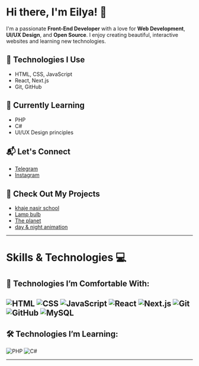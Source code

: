 # Hi there, I'm Eilya! 👋

I'm a passionate **Front-End Developer** with a love for **Web Development**, **UI/UX Design**, and **Open Source**. I enjoy creating beautiful, interactive websites and learning new technologies.

## 🔧 Technologies I Use
- HTML, CSS, JavaScript
- React, Next.js
- Git, GitHub

## 🌱 Currently Learning
- PHP
- C#
- UI/UX Design principles

## 📬 Let's Connect
- [Telegram](https://t.me/MOPA_GRP)
- [Instagram](https://www.instagram.com/mopa_.group?igsh=MWN5YWdxNTF2ZmR5)

## 🚀 Check Out My Projects
- [khaje nasir school](https://eilya1387.github.io/KNTschool/)
- [Lamp bulb](https://eilya1387.github.io/Lamp-bulb/)
- [The planet](https://eilya1387.github.io/The-planet/)
- [day & night animation](https://eilya1387.github.io/day-night-animation/)

---
  
# Skills & Technologies 💻

## 🚀 Technologies I’m Comfortable With:

![HTML](https://img.shields.io/badge/HTML-%23E34F26.svg?style=flat&logo=html5&logoColor=white)
![CSS](https://img.shields.io/badge/CSS-%231572B6.svg?style=flat&logo=css3&logoColor=white)
![JavaScript](https://img.shields.io/badge/JavaScript-%23F7DF1E.svg?style=flat&logo=javascript&logoColor=black)
![React](https://img.shields.io/badge/React-%2320232a.svg?style=flat&logo=react&logoColor=%2361DAFB)
![Next.js](https://img.shields.io/badge/Next.js-%23000000.svg?style=flat&logo=next.js&logoColor=white)
![Git](https://img.shields.io/badge/Git-%23F05032.svg?style=flat&logo=git&logoColor=white)
![GitHub](https://img.shields.io/badge/GitHub-%23121011.svg?style=flat&logo=github&logoColor=white)
![MySQL](https://img.shields.io/badge/MySQL-%234479A1.svg?style=flat&logo=mysql&logoColor=white)
---

## 🛠 Technologies I’m Learning:

![PHP](https://img.shields.io/badge/PHP-%23777BB4.svg?style=flat&logo=php&logoColor=white)
![C#](https://img.shields.io/badge/C%23-%23239120.svg?style=flat&logo=csharp&logoColor=white)

---


